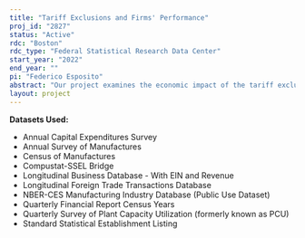 ```yaml
---
title: "Tariff Exclusions and Firms' Performance"
proj_id: "2827"
status: "Active"
rdc: "Boston"
rdc_type: "Federal Statistical Research Data Center"
start_year: "2022"
end_year: ""
pi: "Federico Esposito"
abstract: "Our project examines the economic impact of the tariff exclusions granted to U.S. firms in the wake of the tariffs wave initiated in 2018. First, we will document some summary statistics about the tariff exclusions process, and some stylized facts about the determinants of tariff exclusions. We then aim to examine how tariff exclusions affected U.S. firms' import behavior, i.e., how product sourcing decisions changed in response to the tariff removal. Lastly, we plan to examine how firms' economic performance has evolved after an approval or a denial of an exclusion request, i.e., we will investigate how firms reorganized their production process by changing employment and investment, and how that has affected firms' performance, such as productivity, revenues, and market value."
layout: project
---
```


**Datasets Used:**

  - Annual Capital Expenditures Survey 
  - Annual Survey of Manufactures 
  - Census of Manufactures 
  - Compustat-SSEL Bridge 
  - Longitudinal Business Database - With EIN and Revenue 
  - Longitudinal Foreign Trade Transactions Database 
  - NBER-CES Manufacturing Industry Database (Public Use Dataset) 
  - Quarterly Financial Report Census Years 
  - Quarterly Survey of Plant Capacity Utilization (formerly known as PCU) 
  - Standard Statistical Establishment Listing 

